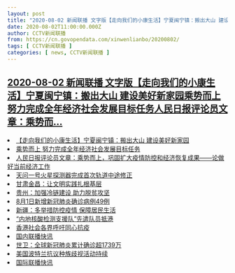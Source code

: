 ```yaml
---
layout: post
title: "2020-08-02 新闻联播 文字版【走向我们的小康生活】宁夏闽宁镇：搬出大山 建设美好新家园乘势而上 努力完成全年经济社会发展目标任务人民日报评论员文章：乘势而"
date: 2020-08-02T11:00:00.000Z
author: CCTV新闻联播
from: https://cn.govopendata.com/xinwenlianbo/20200802/
tags: [ CCTV新闻联播 ]
categories: [ news, CCTV新闻联播 ]
---
```

<!--1596366000000-->
[2020-08-02 新闻联播 文字版【走向我们的小康生活】宁夏闽宁镇：搬出大山 建设美好新家园乘势而上 努力完成全年经济社会发展目标任务人民日报评论员文章：乘势而...](https://cn.govopendata.com/xinwenlianbo/20200802/)
------

<div>
<li><a target="_blank" href="https://cn.govopendata.com/xinwenlianbo/20200802/#171789">【走向我们的小康生活】宁夏闽宁镇：搬出大山 建设美好新家园</a></li><li><a target="_blank" href="https://cn.govopendata.com/xinwenlianbo/20200802/#171790">乘势而上 努力完成全年经济社会发展目标任务</a></li><li><a target="_blank" href="https://cn.govopendata.com/xinwenlianbo/20200802/#171791">人民日报评论员文章：乘势而上，巩固扩大疫情防控和经济恢复成果——论做好当前经济工作</a></li><li><a target="_blank" href="https://cn.govopendata.com/xinwenlianbo/20200802/#171792">天问一号火星探测器完成首次轨道中途修正</a></li><li><a target="_blank" href="https://cn.govopendata.com/xinwenlianbo/20200802/#171793">甘肃金昌：让文明实践扎根基层</a></li><li><a target="_blank" href="https://cn.govopendata.com/xinwenlianbo/20200802/#171794">贵州：加强冷链建设 助力脱贫攻坚</a></li><li><a target="_blank" href="https://cn.govopendata.com/xinwenlianbo/20200802/#171795">8月1日新增新冠肺炎确诊病例49例</a></li><li><a target="_blank" href="https://cn.govopendata.com/xinwenlianbo/20200802/#171796">新疆：多举措防控疫情 保障居民生活</a></li><li><a target="_blank" href="https://cn.govopendata.com/xinwenlianbo/20200802/#171797">“内地核酸检测支援队”先遣队员抵港</a></li><li><a target="_blank" href="https://cn.govopendata.com/xinwenlianbo/20200802/#171798">香港社会各界呼吁同心抗疫</a></li><li><a target="_blank" href="https://cn.govopendata.com/xinwenlianbo/20200802/#171799">国内联播快讯</a></li><li><a target="_blank" href="https://cn.govopendata.com/xinwenlianbo/20200802/#171800">世卫：全球新冠肺炎累计确诊超1739万</a></li><li><a target="_blank" href="https://cn.govopendata.com/xinwenlianbo/20200802/#171801">美国波特兰抗议种族歧视活动持续</a></li><li><a target="_blank" href="https://cn.govopendata.com/xinwenlianbo/20200802/#171802">国际联播快讯</a></li>
</div>
